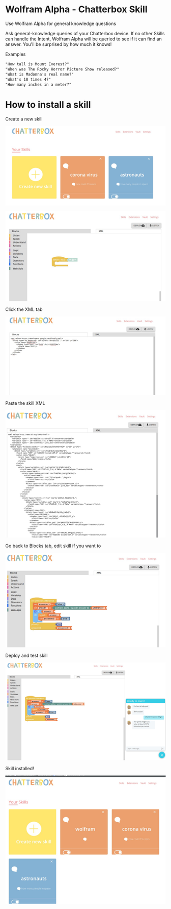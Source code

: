 
# Wolfram Alpha - Chatterbox Skill

Use Wolfram Alpha for general knowledge questions

Ask general-knowledge queries of your Chatterbox device. 
If no other Skills can handle the Intent, Wolfram Alpha will be queried to see
 if it can find an answer. You'll be surprised by how much it knows!

Examples

    "How tall is Mount Everest?"
    "When was The Rocky Horror Picture Show released?"
    "What is Madonna's real name?"
    "What's 18 times 4?"
    "How many inches in a meter?"

# How to install a skill

Create a new skill

![](images/new_skill.png)

![](images/skill_builder.png)

Click the XML tab

![](images/xml_Tab.png)

Paste the skill XML

![](images/xml_paste.png)

Go back to Blocks tab, edit skill if you want to

![](images/blocks_tab.png)

Deploy and test skill

![](images/deploy.png)

Skill installed!

![](images/skill_installed.png)